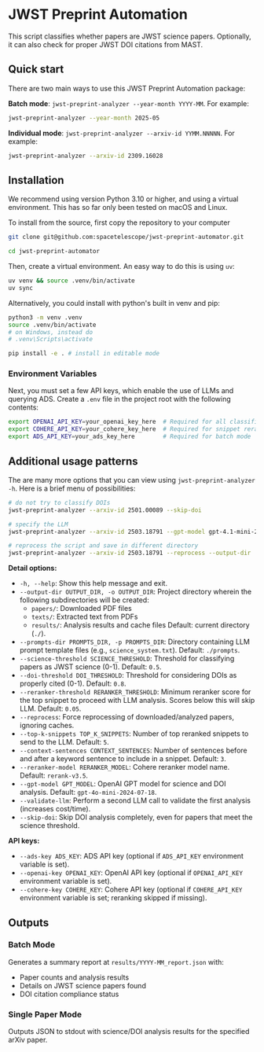 # JWST Preprint Automation

This script classifies whether papers are JWST science papers. Optionally, it can also check for proper JWST DOI citations from MAST.

## Quick start
There are two main ways to use this JWST Preprint Automation package:

**Batch mode**: `jwst-preprint-analyzer --year-month YYYY-MM`. For example:

```bash
jwst-preprint-analyzer --year-month 2025-05
```

**Individual mode**: `jwst-preprint-analyzer --arxiv-id YYMM.NNNNN`. For example:

```bash
jwst-preprint-analyzer --arxiv-id 2309.16028
```

## Installation

We recommend using version Python 3.10 or higher, and using a virtual environment. This has so far only been tested on macOS and Linux.

To install from the source, first copy the repository to your computer
```bash
git clone git@github.com:spacetelescope/jwst-preprint-automator.git

cd jwst-preprint-automator
```

Then, create a virtual environment. An easy way to do this is using `uv`:
```bash
uv venv && source .venv/bin/activate
uv sync
```

Alternatively, you could install with python's built in venv and pip:
```bash
python3 -m venv .venv
source .venv/bin/activate 
# on Windows, instead do 
# .venv\Scripts\activate

pip install -e . # install in editable mode
```

### Environment Variables
Next, you must set a few API keys, which enable the use of LLMs and querying ADS. Create a `.env` file in the project root with the following contents:
```bash
export OPENAI_API_KEY=your_openai_key_here  # Required for all classification use cases
export COHERE_API_KEY=your_cohere_key_here  # Required for snippet reranking
export ADS_API_KEY=your_ads_key_here        # Required for batch mode
```


## Additional usage patterns

The are many more options that you can view using `jwst-preprint-analyzer -h`. Here is a brief menu of possibilities:

```bash
# do not try to classify DOIs
jwst-preprint-analyzer --arxiv-id 2501.00089 --skip-doi

# specify the LLM
jwst-preprint-analyzer --arxiv-id 2503.18791 --gpt-model gpt-4.1-mini-2025-04-14

# reprocess the script and save in different directory
jwst-preprint-analyzer --arxiv-id 2503.18791 --reprocess --output-dir ./results-reprocessed
```

**Detail options:**
-   `-h, --help`: Show this help message and exit.
-   `--output-dir OUTPUT_DIR, -o OUTPUT_DIR`: Project directory wherein the following subdirectories will be created:
    - `papers/`: Downloaded PDF files
    - `texts/`: Extracted text from PDFs
    - `results/`: Analysis results and cache files
    Default: current directory (`./`).
-   `--prompts-dir PROMPTS_DIR, -p PROMPTS_DIR`: Directory containing LLM prompt template files (e.g., `science_system.txt`). Default: `./prompts`.
-   `--science-threshold SCIENCE_THRESHOLD`: Threshold for classifying papers as JWST science (0-1). Default: `0.5`.
-   `--doi-threshold DOI_THRESHOLD`: Threshold for considering DOIs as properly cited (0-1). Default: `0.8`.
-   `--reranker-threshold RERANKER_THRESHOLD`: Minimum reranker score for the top snippet to proceed with LLM analysis. Scores below this will skip LLM. Default: `0.05`.
-   `--reprocess`: Force reprocessing of downloaded/analyzed papers, ignoring caches.
-   `--top-k-snippets TOP_K_SNIPPETS`: Number of top reranked snippets to send to the LLM. Default: `5`.
-   `--context-sentences CONTEXT_SENTENCES`: Number of sentences before and after a keyword sentence to include in a snippet. Default: `3`.
-   `--reranker-model RERANKER_MODEL`: Cohere reranker model name. Default: `rerank-v3.5`.
-   `--gpt-model GPT_MODEL`: OpenAI GPT model for science and DOI analysis. Default: `gpt-4o-mini-2024-07-18`.
-   `--validate-llm`: Perform a second LLM call to validate the first analysis (increases cost/time).
-   `--skip-doi`: Skip DOI analysis completely, even for papers that meet the science threshold.

**API keys:**
-   `--ads-key ADS_KEY`: ADS API key (optional if `ADS_API_KEY` environment variable is set).
-   `--openai-key OPENAI_KEY`: OpenAI API key (optional if `OPENAI_API_KEY` environment variable is set).
-   `--cohere-key COHERE_KEY`: Cohere API key (optional if `COHERE_API_KEY` environment variable is set; reranking skipped if missing).


## Outputs

### Batch Mode
Generates a summary report at `results/YYYY-MM_report.json` with:
- Paper counts and analysis results
- Details on JWST science papers found
- DOI citation compliance status

### Single Paper Mode  
Outputs JSON to stdout with science/DOI analysis results for the specified arXiv paper.

